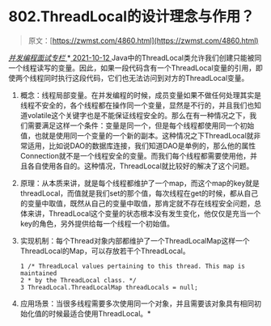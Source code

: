 <!--yml
category: 未分类
date: 0001-01-01 00:00:00
-->

# 802.ThreadLocal的设计理念与作⽤？

> 原文：[https://zwmst.com/4860.html](https://zwmst.com/4860.html)

   [ *并发编程面试专栏* ](https://zwmst.com/%e5%b9%b6%e5%8f%91%e7%bc%96%e7%a8%8b%e9%9d%a2%e8%af%95%e4%b8%93%e6%a0%8f)*[ <time datetime="2021-10-12T23:33:04+08:00"> 2021-10-12 </time> ](https://zwmst.com/4860.html)  Java中的ThreadLocal类允许我们创建只能被同⼀个线程读写的变量。因此，如果⼀段代码含有⼀个ThreadLocal变量的引⽤，即使两个线程同时执⾏这段代码，它们也⽆法访问到对⽅的ThreadLocal变量。

1.  概念：线程局部变量。在并发编程的时候，成员变量如果不做任何处理其实是线程不安全的，各个线程都在操作同⼀个变量，显然是不⾏的，并且我们也知道volatile这个关键字也是不能保证线程安全的。那么在有⼀种情况之下，我们需要满⾜这样⼀个条件：变量是同⼀个，但是每个线程都使⽤同⼀个初始值，也就是使⽤同⼀个变量的⼀个新的副本。这种情况之下ThreadLocal就⾮常适⽤，⽐如说DAO的数据库连接，我们知道DAO是单例的，那么他的属性Connection就不是⼀个线程安全的变量。⽽我们每个线程都需要使⽤他，并且各⾃使⽤各⾃的。这种情况，ThreadLocal就⽐较好的解决了这个问题。
2.  原理：从本质来讲，就是每个线程都维护了⼀个map，⽽这个map的key就是threadLocal，⽽值就是我们set的那个值，每次线程在get的时候，都从⾃⼰的变量中取值，既然从⾃⼰的变量中取值，那肯定就不存在线程安全问题，总体来讲，ThreadLocal这个变量的状态根本没有发⽣变化，他仅仅是充当⼀个key的⻆⾊，另外提供给每⼀个线程⼀个初始值。
3.  实现机制：每个Thread对象内部都维护了⼀个ThreadLocalMap这样⼀个ThreadLocal的Map，可以存放若⼲个ThreadLocal。

    ```
    1 /* ThreadLocal values pertaining to this thread. This map is maintained
    2 * by the ThreadLocal class. */
    3 ThreadLocal.ThreadLocalMap threadLocals = null;
    ```

4.  应⽤场景：当很多线程需要多次使⽤同⼀个对象，并且需要该对象具有相同初始化值的时候最适合使⽤ThreadLocal。*